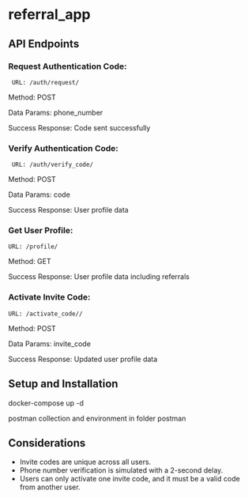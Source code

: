 # referral_app
 
## API Endpoints
### Request Authentication Code:

     URL: /auth/request/

Method: POST

Data Params: phone_number

Success Response: Code sent successfully

### Verify Authentication Code:

     URL: /auth/verify_code/

Method: POST

Data Params: code

Success Response: User profile data

### Get User Profile:

    URL: /profile/
Method: GET

Success Response: User profile data including referrals

### Activate Invite Code:

    URL: /activate_code//

Method: POST

Data Params: invite_code

Success Response: Updated user profile data

## Setup and Installation

docker-compose up -d

postman collection and environment in folder postman


## Considerations

- Invite codes are unique across all users.
- Phone number verification is simulated with a 2-second delay.
- Users can only activate one invite code, and it must be a valid code from another user.
